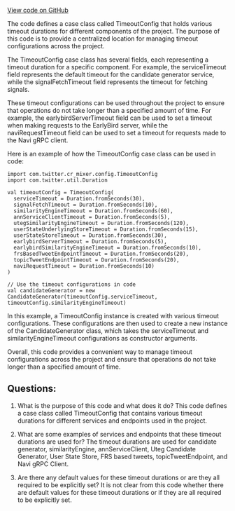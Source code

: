 [View code on GitHub](https://github.com/misbahsy/the-algorithm/cr-mixer/server/src/main/scala/com/twitter/cr_mixer/config/TimeoutConfig.scala)

The code defines a case class called TimeoutConfig that holds various timeout durations for different components of the project. The purpose of this code is to provide a centralized location for managing timeout configurations across the project. 

The TimeoutConfig case class has several fields, each representing a timeout duration for a specific component. For example, the serviceTimeout field represents the default timeout for the candidate generator service, while the signalFetchTimeout field represents the timeout for fetching signals. 

These timeout configurations can be used throughout the project to ensure that operations do not take longer than a specified amount of time. For example, the earlybirdServerTimeout field can be used to set a timeout when making requests to the EarlyBird server, while the naviRequestTimeout field can be used to set a timeout for requests made to the Navi gRPC client. 

Here is an example of how the TimeoutConfig case class can be used in code:

```
import com.twitter.cr_mixer.config.TimeoutConfig
import com.twitter.util.Duration

val timeoutConfig = TimeoutConfig(
  serviceTimeout = Duration.fromSeconds(30),
  signalFetchTimeout = Duration.fromSeconds(10),
  similarityEngineTimeout = Duration.fromSeconds(60),
  annServiceClientTimeout = Duration.fromSeconds(5),
  utegSimilarityEngineTimeout = Duration.fromSeconds(120),
  userStateUnderlyingStoreTimeout = Duration.fromSeconds(15),
  userStateStoreTimeout = Duration.fromSeconds(30),
  earlybirdServerTimeout = Duration.fromSeconds(5),
  earlybirdSimilarityEngineTimeout = Duration.fromSeconds(10),
  frsBasedTweetEndpointTimeout = Duration.fromSeconds(20),
  topicTweetEndpointTimeout = Duration.fromSeconds(20),
  naviRequestTimeout = Duration.fromSeconds(10)
)

// Use the timeout configurations in code
val candidateGenerator = new CandidateGenerator(timeoutConfig.serviceTimeout, timeoutConfig.similarityEngineTimeout)
```

In this example, a TimeoutConfig instance is created with various timeout configurations. These configurations are then used to create a new instance of the CandidateGenerator class, which takes the serviceTimeout and similarityEngineTimeout configurations as constructor arguments. 

Overall, this code provides a convenient way to manage timeout configurations across the project and ensure that operations do not take longer than a specified amount of time.
## Questions: 
 1. What is the purpose of this code and what does it do?
   This code defines a case class called TimeoutConfig that contains various timeout durations for different services and endpoints used in the project.

2. What are some examples of services and endpoints that these timeout durations are used for?
   The timeout durations are used for candidate generator, similarityEngine, annServiceClient, Uteg Candidate Generator, User State Store, FRS based tweets, topicTweetEndpoint, and Navi gRPC Client.

3. Are there any default values for these timeout durations or are they all required to be explicitly set?
   It is not clear from this code whether there are default values for these timeout durations or if they are all required to be explicitly set.